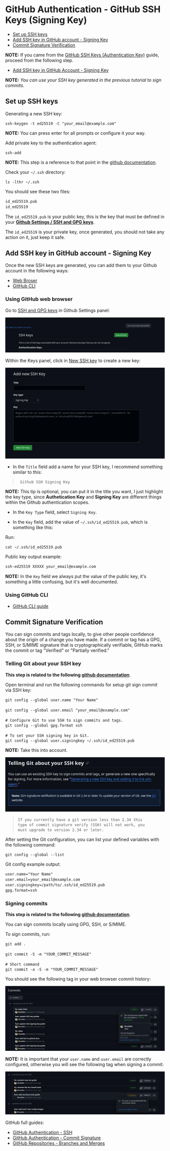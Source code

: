 # GitHub Authentication - GitHub SSH Keys (Signing Key)

<!-- TOC -->

- [Set up SSH keys](https://github.com/lbrealdev/le-git/blob/master/github-auth/git_ssh_signing_key.md#set-up-ssh-keys)
- [Add SSH key in GitHub account - Signing Key](https://github.com/lbrealdev/le-git/blob/master/github-auth/git_ssh_signing_key.md#add-ssh-key-in-github-account---signing-key)
- [Commit Signature Verification](https://github.com/lbrealdev/le-git/blob/master/github-auth/git_ssh_signing_key.md#commit-signature-verification)

**NOTE:** If you came from the [GitHub SSH Keys (Authentication Key)](https://github.com/lbrealdev/le-git/blob/master/github-auth/git_ssh_key.md) guide, proceed from the following step.

- [Add SSH key in GitHub Account - Signing Key](https://github.com/lbrealdev/le-git/blob/master/github-auth/git_ssh_signing_key.md#add-ssh-key-in-github-account---signing-key)

**NOTE:** *You can use your SSH key generated in the previous tutorial to sign commits.*

## Set up SSH keys

Generating a new SSH key:
```shell
ssh-keygen -t ed25519 -C "your_email@example.com"
```
**NOTE:** You can press enter for all prompts or configure it your way.

Add private key to the authentication agent:
```shell
ssh-add
```
**NOTE:** This step is a reference to that point in the [github documentation](https://docs.github.com/en/authentication/connecting-to-github-with-ssh/generating-a-new-ssh-key-and-adding-it-to-the-ssh-agent#adding-your-ssh-key-to-the-ssh-agent).

Check your `~/.ssh` directory:
```shell
ls -lthr ~/.ssh
```

You should see these two files:
```txt
id_ed25519.pub
id_ed25519
```

The `id_ed25519.pub` is your public key, this is the key that must be defined in your **[Github Settings / SSH and GPG keys](https://github.com/settings/keys)**.

The `id_ed25519` is your private key, once generated, you should not take any action on it, just keep it safe.

## Add SSH key in GitHub account - Signing Key

Once the new SSH keys are generated, you can add them to your Github account in the following ways:

- [Web Broser](https://docs.github.com/en/authentication/connecting-to-github-with-ssh/adding-a-new-ssh-key-to-your-github-account?tool=webui)
- [GitHub CLI](https://docs.github.com/en/authentication/connecting-to-github-with-ssh/adding-a-new-ssh-key-to-your-github-account?tool=cli)

### Using GitHub web browser

Go to [SSH and GPG keys](https://github.com/settings/keys) in Github Settings panel:


![new-ssh-key](./docs/images/new-ssh-key.jpg)


Within the Keys panel, click in [New SSH key](https://github.com/settings/ssh/new) to create a new key:


![add-new-ssh-key-signing-key](./docs/images/add-new-ssh-key-sign-key.jpg)


- In the `Title` field add a name for your SSH key, I recommend something similar to this:

>
>      Github SSH Signing Key
>

**NOTE:** This tip is optional, you can put it in the title you want, I just highlight the key type, since **Authetication Key** and **Signing Key** are different things within the Github authentication scopes.

- In the `Key Type` field, select `Signing Key`.

- In the `Key` field, add the value of `~/.ssh/id_ed25519.pub`, which is something like this:

Run:
```shell
cat ~/.ssh/id_ed25519.pub
```

Public key output example:
```txt
ssh-ed25519 XXXXX your_email@example.com
```

**NOTE:** In the `Key` field we always put the value of the public key, it's something a little confusing, but it's well documented.

### Using GitHub CLI

- [GitHub CLI guide](https://github.com/lbrealdev/le-git/tree/master/github-cli)

## Commit Signature Verification

You can sign commits and tags locally, to give other people confidence about the origin of a change you have made. If a commit or tag has a GPG, SSH, or S/MIME signature that is cryptographically verifiable, GitHub marks the commit or tag "Verified" or "Partially verified."

### Telling Git about your SSH key

**This step is related to the following [github documentation](https://docs.github.com/en/authentication/managing-commit-signature-verification/telling-git-about-your-signing-key#telling-git-about-your-ssh-key)**.

Open terminal and run the following commands for setup git sign commit via SSH key:
```shell
git config --global user.name "Your Name"

git config --global user.email "your_email@example.com"

# Configure Git to use SSH to sign commits and tags.
git config --global gpg.format ssh

# To set your SSH signing key in Git.
git config --global user.signingkey ~/.ssh/id_ed25519.pub
```
**NOTE:** Take this into account.

![git-ssh-sign-verify-warn](./docs/images/git-ssh-sign-verify-warn.jpg)

>
>     If you currently have a git version less than 2.34 this 
>     type of commit signature verify (SSH) will not work, you
>     must upgrade to version 2.34 or later.
>

After setting the Git configuration, you can list your defined variables with the following command:
```shell
git config --global --list
```

Git config example output:
```txt
user.name="Your Name"
user.email=your_email@example.com
user.signingkey=/path/to/.ssh/id_ed25519.pub
gpg.format=ssh
```

### Signing commits

**This step is related to the following [github documentation](https://docs.github.com/en/authentication/managing-commit-signature-verification/signing-commits)**.

You can sign commits locally using GPG, SSH, or S/MIME.

To sign commits, run:
```shell
git add .

git commit -S -m "YOUR_COMMIT_MESSAGE"

# Short command
git commit -a -S -m "YOUR_COMMIT_MESSAGE"
```

You should see the following tag in your web browser commit history:

![sign-commit-verified-tag](./docs/images/sign-commit-verified-tag.jpg)

**NOTE:** It is important that your `user.name` and `user.email` are correctly configured, otherwise you will see the following tag when signing a commit:

![sign-commit-unverified-tag](./docs/images/sign-commit-unverified-tag.jpg)

GitHub full guides:

- [GitHub Authentication - SSH](https://docs.github.com/en/authentication/connecting-to-github-with-ssh/about-ssh)
- [GitHub Authentication - Commit Signature](https://docs.github.com/en/authentication/managing-commit-signature-verification/about-commit-signature-verification)
- [GitHub Repositories - Branches and Merges](https://docs.github.com/en/repositories/configuring-branches-and-merges-in-your-repository/configuring-pull-request-merges/about-merge-methods-on-github)

